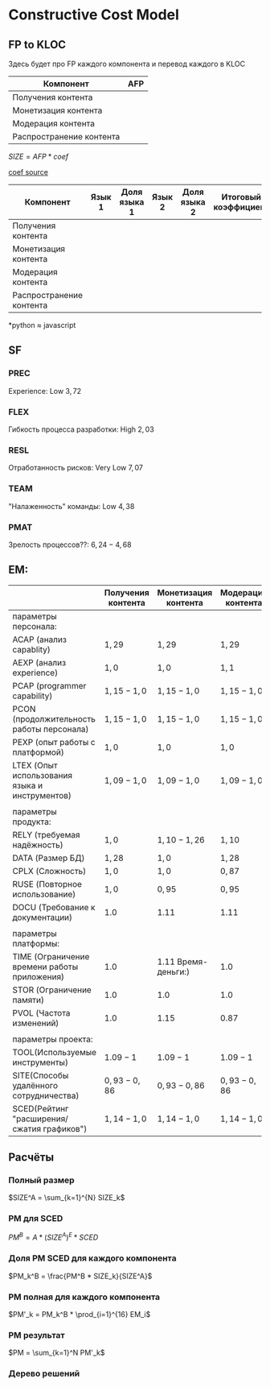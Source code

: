 # Constructive Cost Model

## FP to KLOC

Здесь будет про FP каждого компонента и перевод каждого в KLOC

| Компонент                   | AFP |
| --------------------------- | --- |
| Получения контента          |     |
| Монетизация контента        |     |
| Модерация контента          |     |
| Распространение контента    |     |

$SIZE = AFP * coef$ 

[coef source](https://www.qsm.com/resources/function-point-languages-table) 


| Компонент                   | Язык 1 | Доля языка 1 | Язык 2 | Доля языка 2 | Итоговый коэффициент | KLOC |
| --------------------------- | ------ | ------------ | ------ | ------------ | -------------------- | ---- |
| Получения контента          |        |              |        |              |                      |      |
| Монетизация контента        |        |              |        |              |                      |      |
| Модерация контента          |        |              |        |              |                      |      |
| Распространение контента    |        |              |        |              |                      |      |

*python $\approx$ javascript


## SF

### PREC
Experience: Low $3,72$

### FLEX
Гибкость процесса разработки: High $2,03$

### RESL
Отработанность рисков: Very Low $7,07$

### TEAM
"Налаженность" команды: Low $4,38$

### PMAT
Зрелость процессов??: $6,24 - 4,68$

## EM:



|                                                | Получения контента | Монетизация контента | Модерация контента | Распространение контента |
| ---------------------------------------------- | ------------------ | -------------------- | ------------------ | ------------------------ |
| параметры персонала:                           |
| ACAP (анализ capablity)                        | $1,29$             | $1,29$               | $1,29$             | $1,29$                   |
| AEXP (анализ experience)                       | $1,0$              | $1,0$                | $1,1$              | $1,22$                   |
| PCAP (programmer capability)                   | $1,15 - 1,0$       | $1,15 - 1,0$         | $1,15 - 1,0$       | $1,15 - 1,0$             |
| PCON (продолжительность работы персонала)      | $1,15 - 1,0$       | $1,15 - 1,0$         | $1,15 - 1,0$       | $1,15 - 1,0$             |
| PEXP (опыт работы с платформой)                | $1,0$              | $1,0$                | $1,0$              | $1,0$                    |
| LTEX (Опыт использования языка и инструментов) | $1,09 - 1,0$       | $1,09 - 1,0$         | $1,09 - 1,0$       | $1,09 - 1,0$             |
|                                                |
| параметры продукта:                            |
| RELY (требуемая надёжность)                    | $1,0$              | $1,10 - 1,26$        | $1,10$             | $1,26$                   |
| DATA (Размер БД)                               | $1,28$             | $1,0$                | $1,28$             | $1,28$                   |
| CPLX (Сложность)                               | $1,0$              | $1,0$                | $0,87$             | $1,17$                   |
| RUSE (Повторное использование)                 | $1,0$              | $0,95$               | $0,95$             | $1.0$                    |
| DOCU (Требование к документации)                                          |$1.0$                    |$1.11$                      |$1.11$                    |$1.11$                          |
|                                                |
| параметры платформы:                           |
| TIME (Ограничение времени работы приложения)                                          |$1.0$        |$1.11$ Время-деньги:)|$1.0$                    |$1.29$                          |
| STOR (Ограничение памяти)                                           |$1.0$                    |$1.0$                      | $1.0$                   |$1.0$                          |
| PVOL  (Частота изменений)                                         | $1.0$                   | $1.15$                     | $0.87$                   | $1.0$                         |
|                                                |
| параметры проекта:                             |
| TOOL(Используемые инструменты)                                           |$1.09 - 1$                    |$1.09 - 1$                      |$1.09 - 1$                    |$1.09 - 1$                          |
| SITE(Способы удалённого сотрудничества)                                           | $0,93-0,86$                   |$0,93-0,86$                      |$0,93-0,86$                    |$0,93-0,86$                          |
| SCED(Рейтинг "расширения/сжатия графиков")                                           |$1,14-1,0$                    |$1,14-1,0$                      |$1,14-1,0$                    |$1,14-1,0$                          |

## Расчёты



### Полный размер

$SIZE^A = \sum_{k=1}^{N} SIZE_k$

### PM для SCED

$PM^B = A*(SIZE^A)^E*SCED$

### Доля PM SCED для каждого компонента

$PM_k^B = \frac{PM^B * SIZE_k}{SIZE^A}$

### PM полная для каждого компонента

$PM'_k = PM_k^B * \prod_{i=1}^{16} EM_i$


### PM результат

$PM = \sum_{k=1}^N PM'_k$

### Дерево решений


